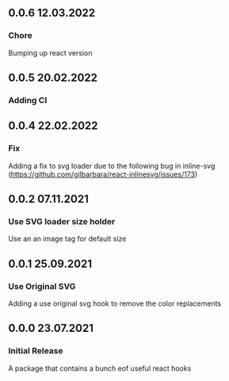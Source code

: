 
## 0.0.6 12.03.2022

### Chore

Bumping up react version

## 0.0.5 20.02.2022

### Adding CI

## 0.0.4 22.02.2022

### Fix

Adding a fix to svg loader due to the following bug in inline-svg (https://github.com/gilbarbara/react-inlinesvg/issues/173)

## 0.0.2 07.11.2021

### Use SVG loader size holder

Use an an image tag for default size

## 0.0.1 25.09.2021

### Use Original SVG

Adding a use original svg hook to remove the color replacements

## 0.0.0 23.07.2021

### Initial Release

A package that contains a bunch eof useful react hooks
